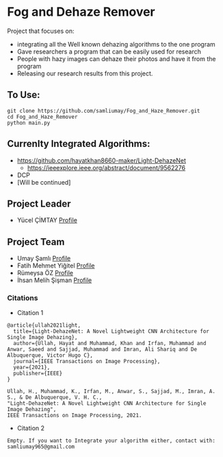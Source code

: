 # Fog and Dehaze Remover

Project that focuses on:
-	integrating all the Well known dehazing algorithms to the one program
-	Gave researchers a program that can be easily used for research
-	People with hazy images can dehaze their photos and have it from the program
-	Releasing our research results from this project.

## To Use:
```
git clone https://github.com/samliumay/Fog_and_Haze_Remover.git
cd Fog_and_Haze_Remover
python main.py
```

## Currenlty Integrated Algorithms:
- https://github.com/hayatkhan8660-maker/Light-DehazeNet 
  * https://ieeexplore.ieee.org/abstract/document/9562276
- DCP
- [Will be continued] 

## Project Leader
- Yücel ÇİMTAY [Profile](https://www.tedu.edu.tr/yucel-cimtay)

## Project Team
- Umay Şamlı [Profile](https://github.com/samliumay)
- Fatih Mehmet Yiğitel [Profile](https://github.com/fthygtl)
- Rümeysa ÖZ [Profile](https://github.com/rumeysaoz)
- İhsan Melih Şişman [Profile](https://github.com/Melih5000?tab=repositories)

### Citations
- Citation 1 
```
@article{ullah2021light,
  title={Light-DehazeNet: A Novel Lightweight CNN Architecture for Single Image Dehazing},
  author={Ullah, Hayat and Muhammad, Khan and Irfan, Muhammad and Anwar, Saeed and Sajjad, Muhammad and Imran, Ali Shariq and De Albuquerque, Victor Hugo C},
  journal={IEEE Transactions on Image Processing},
  year={2021},
  publisher={IEEE}
}
```
```
Ullah, H., Muhammad, K., Irfan, M., Anwar, S., Sajjad, M., Imran, A. S., & De Albuquerque, V. H. C., 
"Light-DehazeNet: A Novel Lightweight CNN Architecture for Single Image Dehazing", 
IEEE Transactions on Image Processing, 2021.
```
- Citation 2
```
Empty. If you want to Integrate your algorithm either, contact with: samliumay965@gmail.com
```
